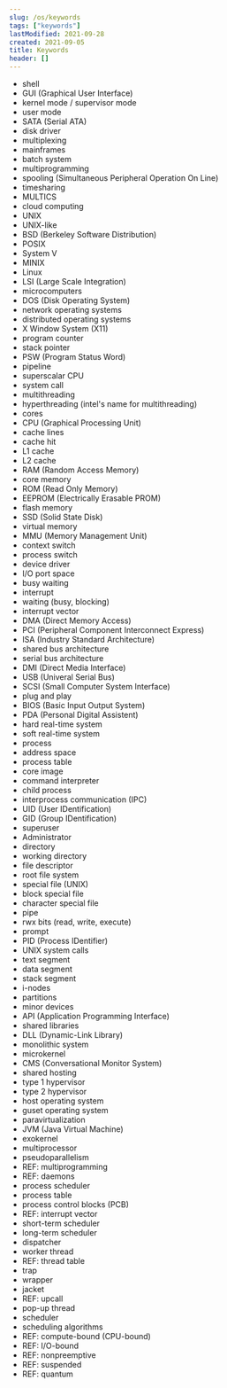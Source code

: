 ```yaml
---
slug: /os/keywords
tags: ["keywords"]
lastModified: 2021-09-28
created: 2021-09-05
title: Keywords
header: []
---
```


- shell
- GUI (Graphical User Interface)
- kernel mode / supervisor mode
- user mode
- SATA (Serial ATA)
- disk driver
- multiplexing
- mainframes
- batch system
- multiprogramming
- spooling (Simultaneous Peripheral Operation On Line)
- timesharing
- MULTICS
- cloud computing
- UNIX
- UNIX-like
- BSD (Berkeley Software Distribution)
- POSIX
- System V
- MINIX
- Linux
- LSI (Large Scale Integration)
- microcomputers
- DOS (Disk Operating System)
- network operating systems
- distributed operating systems
- X Window System (X11)
- program counter
- stack pointer
- PSW (Program Status Word)
- pipeline
- superscalar CPU
- system call
- multithreading
- hyperthreading (intel's name for multithreading)
- cores
- CPU (Graphical Processing Unit)
- cache lines
- cache hit
- L1 cache
- L2 cache
- RAM (Random Access Memory)
- core memory
- ROM (Read Only Memory)
- EEPROM (Electrically Erasable PROM)
- flash memory
- SSD (Solid State Disk)
- virtual memory
- MMU (Memory Management Unit)
- context switch
- process switch
- device driver
- I/O port space
- busy waiting
- interrupt
- waiting (busy, blocking)
- interrupt vector
- DMA (Direct Memory Access)
- PCI (Peripheral Component Interconnect Express)
- ISA (Industry Standard Architecture)
- shared bus architecture
- serial bus architecture
- DMI (Direct Media Interface)
- USB (Univeral Serial Bus)
- SCSI (Small Computer System Interface)
- plug and play
- BIOS (Basic Input Output System)
- PDA (Personal Digital Assistent)
- hard real-time system
- soft real-time system
- process
- address space
- process table
- core image
- command interpreter
- child process
- interprocess communication (IPC)
- UID (User IDentification)
- GID (Group IDentification)
- superuser
- Administrator
- directory
- working directory
- file descriptor
- root file system
- special file (UNIX)
- block special file
- character special file
- pipe
- rwx bits (read, write, execute)
- prompt
- PID (Process IDentifier)
- UNIX system calls
- text segment
- data segment
- stack segment
- i-nodes
- partitions
- minor devices
- API (Application Programming Interface)
- shared libraries
- DLL (Dynamic-Link Library)
- monolithic system
- microkernel
- CMS (Conversational Monitor System)
- shared hosting
- type 1 hypervisor
- type 2 hypervisor
- host operating system
- guset operating system
- paravirtualization
- JVM (Java Virtual Machine)
- exokernel
- multiprocessor
- pseudoparallelism
- REF: multiprogramming
- REF: daemons
- process scheduler
- process table
- process control blocks (PCB)
- REF: interrupt vector
- short-term scheduler
- long-term scheduler
- dispatcher
- worker thread
- REF: thread table
- trap
- wrapper
- jacket
- REF: upcall
- pop-up thread
- scheduler
- scheduling algorithms
- REF: compute-bound (CPU-bound)
- REF: I/O-bound
- REF: nonpreemptive
- REF: suspended
- REF: quantum